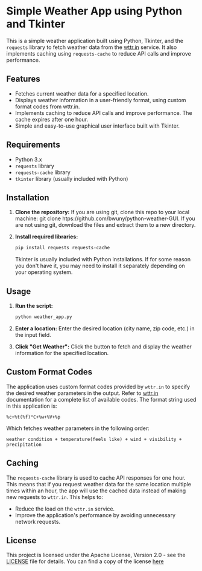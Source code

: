 # Simple Weather App using Python and Tkinter

This is a simple weather application built using Python, Tkinter, and the `requests` library to fetch weather data from the [wttr.in](http://wttr.in) service.  It also implements caching using `requests-cache` to reduce API calls and improve performance.

## Features

*   Fetches current weather data for a specified location.
*   Displays weather information in a user-friendly format, using custom format codes from wttr.in.
*   Implements caching to reduce API calls and improve performance.  The cache expires after one hour.
*   Simple and easy-to-use graphical user interface built with Tkinter.

## Requirements

*   Python 3.x
*   `requests` library
*   `requests-cache` library
*   `tkinter` library (usually included with Python)

## Installation

1.  **Clone the repository:** If you are using git, clone this repo to your local machine: git clone htps://github.com/bwuny/python-weather-GUI. If you are not using git, download the files and extract them to a new directory.

2.  **Install required libraries:**

    ```bash
    pip install requests requests-cache
    ```
    Tkinter is usually included with Python installations. If for some reason you don't have it, you may need to install it separately depending on your operating system.

## Usage

1.  **Run the script:**

    ```bash
    python weather_app.py
    ```

2.  **Enter a location:** Enter the desired location (city name, zip code, etc.) in the input field.

3.  **Click "Get Weather":** Click the button to fetch and display the weather information for the specified location.


## Custom Format Codes
The application uses custom format codes provided by `wttr.in` to specify the desired weather parameters in the output. Refer to [wttr.in](https://github.com/chubin/wttr.in) documentation for a complete list of available codes. The format string used in this application is:


`%c+%t(%f)°C+%w+%V+%p`


Which fetches weather parameters in the following order:


`weather condition + temperature(feels like) + wind + visibility + precipitation`




## Caching
The `requests-cache` library is used to cache API responses for one hour. This means that if you request weather data for the same location multiple times within an hour, the app will use the cached data instead of making new requests to `wttr.in`. This helps to:

*   Reduce the load on the `wttr.in` service.
*   Improve the application's performance by avoiding unnecessary network requests.




## License

This project is licensed under the Apache License, Version 2.0 - see the [LICENSE](LICENSE) file for details.  You can find a copy of the license [here](https://www.apache.org/licenses/LICENSE-2.0)
